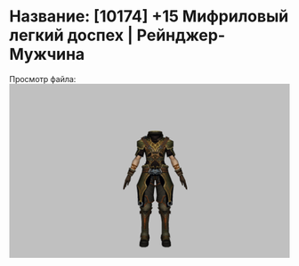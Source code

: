 # Название: [10174] +15 Мифриловый легкий доспех | Рейнджер-Мужчина

Просмотр файла:
![p020021.png](p020021.png)